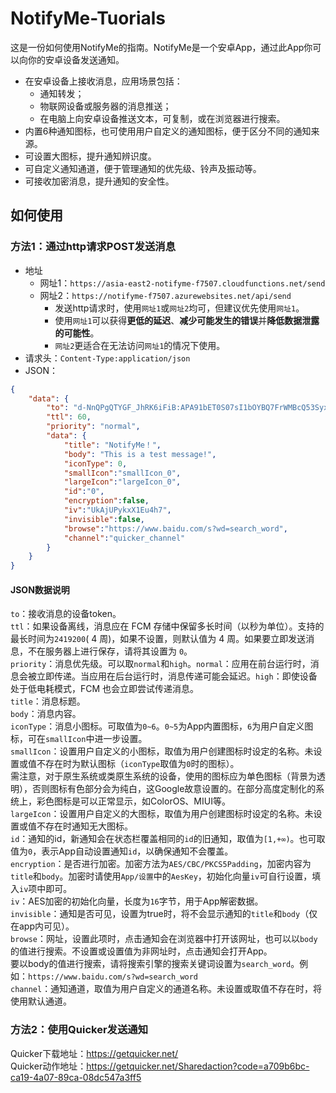 # NotifyMe-Tuorials
这是一份如何使用NotifyMe的指南。NotifyMe是一个安卓App，通过此App你可以向你的安卓设备发送通知。  
* 在安卓设备上接收消息，应用场景包括：  
  * 通知转发；  
  * 物联网设备或服务器的消息推送；  
  * 在电脑上向安卓设备推送文本，可复制，或在浏览器进行搜索。  
* 内置6种通知图标，也可使用用户自定义的通知图标，便于区分不同的通知来源。  
* 可设置大图标，提升通知辨识度。  
* 可自定义通知通道，便于管理通知的优先级、铃声及振动等。  
* 可接收加密消息，提升通知的安全性。  
## 如何使用
### 方法1：通过http请求POST发送消息  
- 地址
  - 网址1：```https://asia-east2-notifyme-f7507.cloudfunctions.net/send```
  - 网址2：```https://notifyme-f7507.azurewebsites.net/api/send```
    - 发送http请求时，使用`网址1`或`网址2`均可，但建议优先使用`网址1`。
    - 使用`网址1`可以获得**更低的延迟**、**减少可能发生的错误**并**降低数据泄露的可能性**。
    - `网址2`更适合在无法访问`网址1`的情况下使用。
- 请求头：```Content-Type:application/json```
- JSON：
```JSON
{
    "data": {
        "to": "d-NnQPgQTYGF_JhRK6iFiB:APA91bET0S07sI1bOYBQ7FrWMBcQ53SyxnwO-ODXP19mDzku4ZijawFSQFT_LZ5cUqKPjDbd61-UBzzNiiiz_vkkYoK6jnu-zWU2qo1mDKYdy2wnjsZ99g_9j-vZ-5sm2QwNDWYAF_vh",
        "ttl": 60,
        "priority": "normal",
        "data": {
            "title": "NotifyMe！",
            "body": "This is a test message!",
            "iconType": 0,
            "smallIcon":"smallIcon_0",
            "largeIcon":"largeIcon_0",
            "id":"0",
            "encryption":false,
            "iv":"UkAjUPykxX1Eu4h7",
            "invisible":false,
            "browse":"https://www.baidu.com/s?wd=search_word",
            "channel":"quicker_channel"
        }
    }
}
```
#### JSON数据说明  
```to```：接收消息的设备token。  
```ttl```：如果设备离线，消息应在 FCM 存储中保留多长时间（以秒为单位）。支持的最长时间为```2419200```( 4 周)，如果不设置，则默认值为 4 周。如果要立即发送消息，不在服务器上进行保存，请将其设置为 ```0```。  
```priority```：消息优先级。可以取```normal```和```high```。```normal```：应用在前台运行时，消息会被立即传递。当应用在后台运行时，消息传递可能会延迟。```high```：即使设备处于低电耗模式，FCM 也会立即尝试传递消息。  
```title```：消息标题。  
```body```：消息内容。  
```iconType```：消息小图标。可取值为```0~6```。```0~5```为App内置图标，```6```为用户自定义图标，可在```smallIcon```中进一步设置。  
```smallIcon```：设置用户自定义的小图标，取值为用户创建图标时设定的名称。未设置或值不存在时为默认图标（```iconType```取值为```0```时的图标）。  
          需注意，对于原生系统或类原生系统的设备，使用的图标应为单色图标（背景为透明），否则图标有色部分会为纯白，这Google故意设置的。在部分高度定制化的系统上，彩色图标是可以正常显示，如ColorOS、MIUI等。  
```largeIcon```：设置用户自定义的大图标，取值为用户创建图标时设定的名称。未设置或值不存在时通知无大图标。  
```id```：通知的id，新通知会在状态栏覆盖相同的```id```的旧通知，取值为```[1,+∞)```。也可取值为```0```，表示App自动设置通知```id```，以确保通知不会覆盖。  
```encryption```：是否进行加密。加密方法为```AES/CBC/PKCS5Padding```，加密内容为```title```和```body```。加密时请使用```App/设置```中的```AesKey```，初始化向量```iv```可自行设置，填入```iv```项中即可。  
```iv```：AES加密的初始化向量，长度为```16```字节，用于App解密数据。  
```invisible```：通知是否可见，设置为true时，将不会显示通知的```title```和```body```（仅在app内可见）。  
```browse```：网址，设置此项时，点击通知会在浏览器中打开该网址，也可以以```body```的值进行搜索。不设置或设置值为非网址时，点击通知会打开App。  
要以body的值进行搜索，请将搜索引擎的搜索关键词设置为```search_word```。例如：```https://www.baidu.com/s?wd=search_word```  
```channel```：通知通道，取值为用户自定义的通道名称。未设置或取值不存在时，将使用默认通道。  
### 方法2：使用Quicker发送通知  
Quicker下载地址：https://getquicker.net/  
Quicker动作地址：https://getquicker.net/Sharedaction?code=a709b6bc-ca19-4a07-89ca-08dc547a3ff5  
